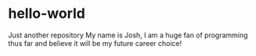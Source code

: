 # hello-world
Just another repository
My name is Josh, I am a huge fan of programming thus far and believe it will be my future career choice!
